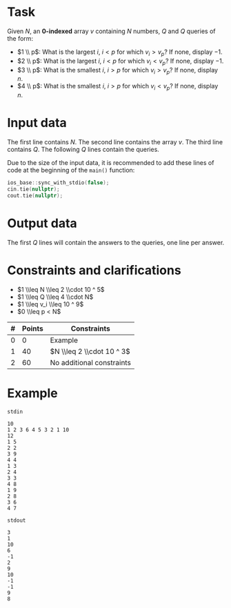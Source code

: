 
# Task

Given $N$, an **0-indexed** array $v$ containing $N$ numbers, $Q$ and $Q$ queries of the form:
* $1 \\ p$: What is the largest $i$, $i < p$ for which $v_i > v_p$? If none, display $-1$.
* $2 \\ p$: What is the largest $i$, $i < p$ for which $v_i < v_p$? If none, display $-1$.
* $3 \\ p$: What is the smallest $i$, $i > p$ for which $v_i > v_p$? If none, display $n$.
* $4 \\ p$: What is the smallest $i$, $i > p$ for which $v_i < v_p$? If none, display $n$.

# Input data

The first line contains $N$. The second line contains the array $v$. The third line contains $Q$. The following $Q$ lines contain the queries.

Due to the size of the input data, it is recommended to add these lines of code at the beginning of the `main()` function:
```cpp
ios_base::sync_with_stdio(false);
cin.tie(nullptr);
cout.tie(nullptr);
```

# Output data

The first $Q$ lines will contain the answers to the queries, one line per answer.

# Constraints and clarifications

* $1 \\leq N \\leq 2 \\cdot 10 ^ 5$
* $1 \\leq Q \\leq 4 \\cdot N$
* $1 \\leq v_i \\leq 10 ^ 9$
* $0 \\leq p < N$

|#|Points|Constraints|
|-|-|-|
|0|0|Example|
|1|40|$N \\leq 2 \\cdot 10 ^ 3$|
|2|60|No additional constraints|

# Example

`stdin`
```
10
1 2 3 6 4 5 3 2 1 10
12
1 5
2 2
3 9
4 4
1 3
2 4
3 3
4 8
1 9
2 8
3 6
4 7
```

`stdout`
```
3
1
10
6
-1
2
9
10
-1
-1
9
8
```
